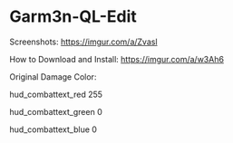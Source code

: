 # Garm3n-QL-Edit
Screenshots: https://imgur.com/a/Zvasl

How to Download and Install: https://imgur.com/a/w3Ah6

Original Damage Color:

hud_combattext_red 255

hud_combattext_green 0

hud_combattext_blue 0